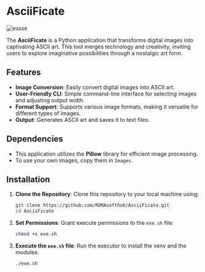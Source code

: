 # AsciiFicate

![essse](https://github.com/user-attachments/assets/372b9b71-f618-4754-b932-67b42cc2ce44)


The **AsciiFicate** is a Python application that transforms digital images into captivating ASCII art. This tool merges technology and creativity, inviting users to explore imaginative possibilities through a nostalgic art form.

## Features

- **Image Conversion**: Easily convert digital images into ASCII art.
- **User-Friendly CLI**: Simple command-line interface for selecting images and adjusting output width.
- **Format Support**: Supports various image formats, making it versatile for different types of images.
- **Output**: Generates ASCII art and saves it to text files.

## Dependencies

 - This application utilizes the **Pillow** library for efficient image processing.
 - To use your own images, copy them in `Images`.

## Installation

1. **Clone the Repository**: Clone this repository to your local machine using:
   ```bash
   git clone https://github.com/ROMAsofthub/AsciiFicate.git
   cd AsciiFicate

3. **Set Permissions**: Grant execute permissions to the `exe.sh` file:
   ```bash
   chmod +x exe.sh
   
4. **Execute the `exe.sh` file**: Run the executor to install the venv and the modules:
   ```bash
   ./exe.sh

